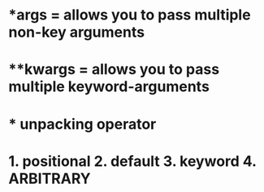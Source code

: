 # \*args = allows you to pass multiple non-key arguments

# \*\*kwargs = allows you to pass multiple keyword-arguments

# \* unpacking operator

# 1. positional 2. default 3. keyword 4. ARBITRARY
